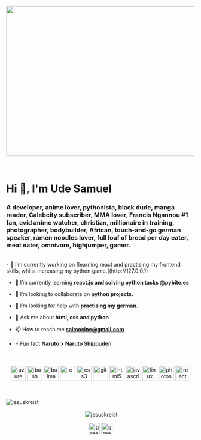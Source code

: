 <p align="center"><img src="https://i.ibb.co/TYf1yTy/Webp-profile-image-1.jpg" width="600" height="400"></p>
<br>
<h1 align="left">Hi 👋, I'm Ude Samuel</h1>
<h3 align="left">A developer, anime lover, pythonista, black dude, manga reader, Calebcity subscriber, MMA lover, Francis Ngannou #1 fan, avid anime watcher, christian, millionaire in training, photographer, bodybuilder, African, touch-and-go german speaker, ramen noodles lover, full loaf of bread per day eater, meat eater, omnivore, highjumper, gamer.</h3>

<br>
- 🔭 I’m currently working on [learning react and practising my frontend skills, whilst increasing my python game.](http://127.0.0.1)


- 🌱 I’m currently learning **react.js and solving python tasks @pybite.es**

- 👯 I’m looking to collaborate on **python projects.**

- 🤝 I’m looking for help with **practising my german.**

- 💬 Ask me about **html, css and python**

- 📫 How to reach me **salmosine@gmail.com**

- ⚡ Fun fact **Naruto > Naruto Shippuden**
<br>

<p align="center"><img src="https://www.vectorlogo.zone/logos/microsoft_azure/microsoft_azure-icon.svg" alt="azure" width="40" height="40"/> <img src="https://www.vectorlogo.zone/logos/gnu_bash/gnu_bash-icon.svg" alt="bash" width="40" height="40"/> <img src="https://raw.githubusercontent.com/gilbarbara/logos/804dc257b59e144eaca5bc6ffd16949752c6f789/logos/bulma.svg" alt="bulma" width="40" height="40"/> <img src="https://devicons.github.io/devicon/devicon.git/icons/c/c-original.svg" alt="c" width="40" height="40"/> <img src="https://devicons.github.io/devicon/devicon.git/icons/css3/css3-original-wordmark.svg" alt="css3" width="40" height="40"/> <img src="https://www.vectorlogo.zone/logos/git-scm/git-scm-icon.svg" alt="git" width="40" height="40"/> <img src="https://devicons.github.io/devicon/devicon.git/icons/html5/html5-original-wordmark.svg" alt="html5" width="40" height="40"/> <img src="https://devicons.github.io/devicon/devicon.git/icons/javascript/javascript-original.svg" alt="javascript" width="40" height="40"/> <img src="https://devicons.github.io/devicon/devicon.git/icons/linux/linux-original.svg" alt="linux" width="40" height="40"/> <img src="https://devicons.github.io/devicon/devicon.git/icons/photoshop/photoshop-plain.svg" alt="photoshop" width="40" height="40"/> <img src="https://devicons.github.io/devicon/devicon.git/icons/react/react-original-wordmark.svg" alt="react" width="40" height="40"/></p>

<br>
<p align="center"><img align="left" src="https://github-readme-stats.vercel.app/api/top-langs/?username=jesuskreist&layout=compact&hide=html" alt="jesuskreist" /></p>
<br>
<p align="center">&nbsp;<img align="center" src="https://github-readme-stats.vercel.app/api?username=jesuskreist&show_icons=true" alt="jesuskreist" /></p>

<p align="center">
<a href="https://twitter.com/greekgott" target="blank"><img align="center" src="https://cdn.jsdelivr.net/npm/simple-icons@3.0.1/icons/twitter.svg" alt="greekgott" height="30" width="30" /></a>
<a href="https://instagram.com/greekgott" target="blank"><img align="center" src="https://cdn.jsdelivr.net/npm/simple-icons@3.0.1/icons/instagram.svg" alt="greekgott" height="30" width="30" /></a>
</p>
